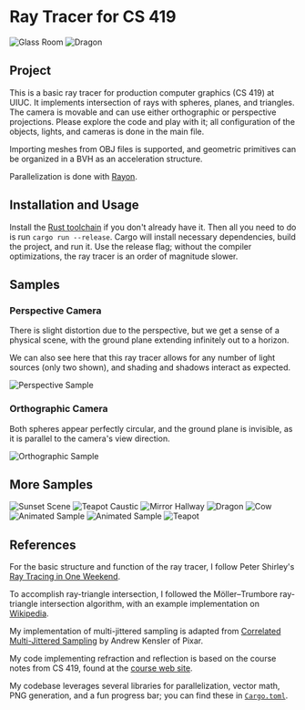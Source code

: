 # Ray Tracer for CS 419

![Glass Room](assets/colored-glass-final.png)
![Dragon](assets/dragon.gif)

## Project

This is a basic ray tracer for production computer graphics (CS 419) at UIUC. It implements intersection of rays with spheres, planes, and triangles. The camera is movable and can use either orthographic or perspective projections. Please explore the code and play with it; all configuration of the objects, lights, and cameras is done in the main file.

Importing meshes from OBJ files is supported, and geometric primitives can be organized in a BVH as an acceleration structure.

Parallelization is done with [Rayon](https://github.com/rayon-rs/rayon).

## Installation and Usage

Install the [Rust toolchain](https://www.rust-lang.org/tools/install) if you don't already have it. Then all you need to do is run `cargo run --release`. Cargo will install necessary dependencies, build the project, and run it. Use the release flag; without the compiler optimizations, the ray tracer is an order of magnitude slower.

## Samples

### Perspective Camera

There is slight distortion due to the perspective, but we get a sense of a physical scene, with the ground plane extending infinitely out to a horizon.

We can also see here that this ray tracer allows for any number of light sources (only two shown), and shading and shadows interact as expected.

![Perspective Sample](assets/perspective_camera.png)

### Orthographic Camera

Both spheres appear perfectly circular, and the ground plane is invisible, as it is parallel to the camera's view direction.

![Orthographic Sample](assets/orthographic_camera.png)

## More Samples

![Sunset Scene](assets/glass-ball-sunset-final.png)
![Teapot Caustic](assets/teapot-caustic.png)
![Mirror Hallway](assets/mirror-hallway-final.png)
![Dragon](assets/dragon.png)
![Cow](assets/cow3.png)
![Animated Sample](assets/animation.gif)
![Animated Sample](assets/animation2.gif)
![Teapot](assets/teapot2.png)

## References

For the basic structure and function of the ray tracer, I follow Peter Shirley's [Ray Tracing in One Weekend](https://raytracing.github.io/books/RayTracingInOneWeekend.html).

To accomplish ray-triangle intersection, I followed the Möller–Trumbore ray-triangle intersection algorithm, with an example implementation on [Wikipedia](https://en.wikipedia.org/wiki/Möller–Trumbore_intersection_algorithm).

My implementation of multi-jittered sampling is adapted from [Correlated Multi-Jittered Sampling](https://graphics.pixar.com/library/MultiJitteredSampling/paper.pdf) by Andrew Kensler of Pixar.

My code implementing refraction and reflection is based on the course notes from CS 419, found at the [course web site](https://illinois-cs419.github.io).

My codebase leverages several libraries for parallelization, vector math, PNG generation, and a fun progress bar; you can find these in [`Cargo.toml`](./Cargo.toml).
